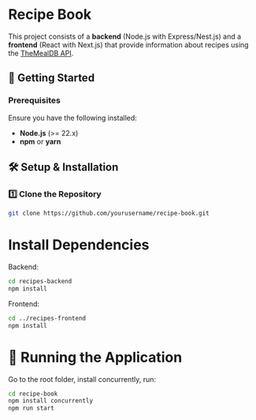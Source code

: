 # Recipe Book

This project consists of a **backend** (Node.js with Express/Nest.js) and a **frontend** (React with Next.js) that provide information about recipes using the [TheMealDB API](https://www.themealdb.com/api.php).

## 🚀 Getting Started

### Prerequisites

Ensure you have the following installed:
- **Node.js** (>= 22.x)
- **npm** or **yarn**

## 🛠 Setup & Installation

### 1️⃣ Clone the Repository
```bash
git clone https://github.com/yourusername/recipe-book.git
```

# Install Dependencies 
Backend:
```bash
cd recipes-backend
npm install
```
Frontend:
```bash
cd ../recipes-frontend
npm install
```

# 🚀 Running the Application 
Go to the root folder, install concurrently, run:
```bash
cd recipe-book
npm install concurrently
npm run start
```

